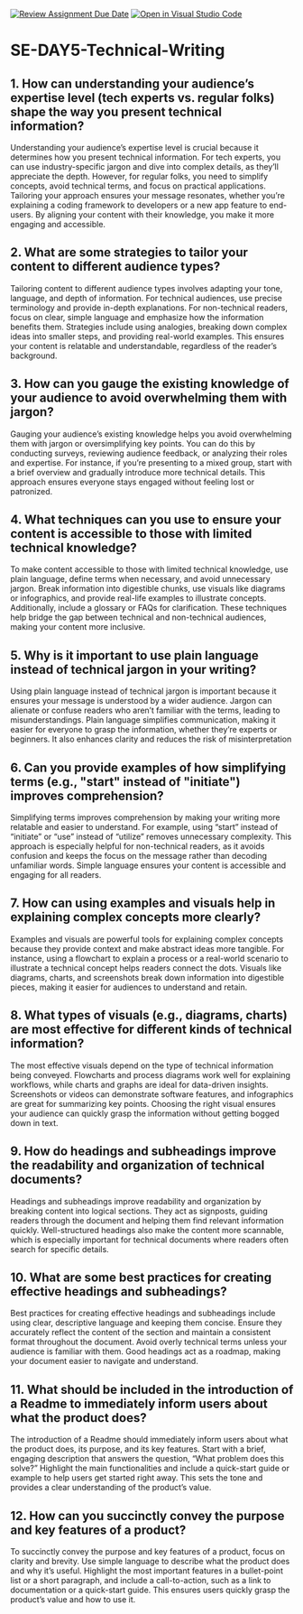 [![Review Assignment Due Date](https://classroom.github.com/assets/deadline-readme-button-22041afd0340ce965d47ae6ef1cefeee28c7c493a6346c4f15d667ab976d596c.svg)](https://classroom.github.com/a/zsAR-pyY)
[![Open in Visual Studio Code](https://classroom.github.com/assets/open-in-vscode-2e0aaae1b6195c2367325f4f02e2d04e9abb55f0b24a779b69b11b9e10269abc.svg)](https://classroom.github.com/online_ide?assignment_repo_id=18484023&assignment_repo_type=AssignmentRepo)
# SE-DAY5-Technical-Writing
## 1. How can understanding your audience’s expertise level (tech experts vs. regular folks) shape the way you present technical information?
Understanding your audience’s expertise level is crucial because it determines how you present technical information. For tech experts, you can use industry-specific jargon and dive into complex details, as they’ll appreciate the depth. However, for regular folks, you need to simplify concepts, avoid technical terms, and focus on practical applications. Tailoring your approach ensures your message resonates, whether you’re explaining a coding framework to developers or a new app feature to end-users. By aligning your content with their knowledge, you make it more engaging and accessible.

## 2. What are some strategies to tailor your content to different audience types?
Tailoring content to different audience types involves adapting your tone, language, and depth of information. For technical audiences, use precise terminology and provide in-depth explanations. For non-technical readers, focus on clear, simple language and emphasize how the information benefits them. Strategies include using analogies, breaking down complex ideas into smaller steps, and providing real-world examples. This ensures your content is relatable and understandable, regardless of the reader’s background.

## 3. How can you gauge the existing knowledge of your audience to avoid overwhelming them with jargon?
Gauging your audience’s existing knowledge helps you avoid overwhelming them with jargon or oversimplifying key points. You can do this by conducting surveys, reviewing audience feedback, or analyzing their roles and expertise. For instance, if you’re presenting to a mixed group, start with a brief overview and gradually introduce more technical details. This approach ensures everyone stays engaged without feeling lost or patronized.

## 4. What techniques can you use to ensure your content is accessible to those with limited technical knowledge?
To make content accessible to those with limited technical knowledge, use plain language, define terms when necessary, and avoid unnecessary jargon. Break information into digestible chunks, use visuals like diagrams or infographics, and provide real-life examples to illustrate concepts. Additionally, include a glossary or FAQs for clarification. These techniques help bridge the gap between technical and non-technical audiences, making your content more inclusive.

## 5. Why is it important to use plain language instead of technical jargon in your writing?
Using plain language instead of technical jargon is important because it ensures your message is understood by a wider audience. Jargon can alienate or confuse readers who aren’t familiar with the terms, leading to misunderstandings. Plain language simplifies communication, making it easier for everyone to grasp the information, whether they’re experts or beginners. It also enhances clarity and reduces the risk of misinterpretation

## 6. Can you provide examples of how simplifying terms (e.g., "start" instead of "initiate") improves comprehension?
Simplifying terms improves comprehension by making your writing more relatable and easier to understand. For example, using “start” instead of “initiate” or “use” instead of “utilize” removes unnecessary complexity. This approach is especially helpful for non-technical readers, as it avoids confusion and keeps the focus on the message rather than decoding unfamiliar words. Simple language ensures your content is accessible and engaging for all readers.

## 7. How can using examples and visuals help in explaining complex concepts more clearly?
Examples and visuals are powerful tools for explaining complex concepts because they provide context and make abstract ideas more tangible. For instance, using a flowchart to explain a process or a real-world scenario to illustrate a technical concept helps readers connect the dots. Visuals like diagrams, charts, and screenshots break down information into digestible pieces, making it easier for audiences to understand and retain.

## 8. What types of visuals (e.g., diagrams, charts) are most effective for different kinds of technical information?
The most effective visuals depend on the type of technical information being conveyed. Flowcharts and process diagrams work well for explaining workflows, while charts and graphs are ideal for data-driven insights. Screenshots or videos can demonstrate software features, and infographics are great for summarizing key points. Choosing the right visual ensures your audience can quickly grasp the information without getting bogged down in text.

## 9. How do headings and subheadings improve the readability and organization of technical documents?
Headings and subheadings improve readability and organization by breaking content into logical sections. They act as signposts, guiding readers through the document and helping them find relevant information quickly. Well-structured headings also make the content more scannable, which is especially important for technical documents where readers often search for specific details.

## 10. What are some best practices for creating effective headings and subheadings?
Best practices for creating effective headings and subheadings include using clear, descriptive language and keeping them concise. Ensure they accurately reflect the content of the section and maintain a consistent format throughout the document. Avoid overly technical terms unless your audience is familiar with them. Good headings act as a roadmap, making your document easier to navigate and understand.

## 11. What should be included in the introduction of a Readme to immediately inform users about what the product does?
The introduction of a Readme should immediately inform users about what the product does, its purpose, and its key features. Start with a brief, engaging description that answers the question, “What problem does this solve?” Highlight the main functionalities and include a quick-start guide or example to help users get started right away. This sets the tone and provides a clear understanding of the product’s value.

## 12. How can you succinctly convey the purpose and key features of a product?
To succinctly convey the purpose and key features of a product, focus on clarity and brevity. Use simple language to describe what the product does and why it’s useful. Highlight the most important features in a bullet-point list or a short paragraph, and include a call-to-action, such as a link to documentation or a quick-start guide. This ensures users quickly grasp the product’s value and how to use it.
